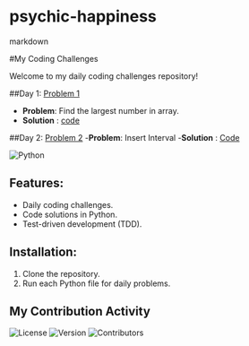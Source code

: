 # psychic-happiness
markdown

#My Coding Challenges

Welcome to my daily coding challenges repository!

##Day 1: [Problem 1](Day1/Sorting1)
- **Problem**: Find the largest number in array.
- **Solution** : [code](Day1/Sorting1)

##Day 2: [Problem 2](Day1/Insert_Interval.py)
-**Problem**: Insert Interval
-**Solution** : [Code](Day1/Insert_Interval.py)


![Python](https://img.shields.io/badge/Python-3.x-blue)


## Features:
- Daily coding challenges.
- Code solutions in Python.
- Test-driven development (TDD).

## Installation:
1. Clone the repository.
2. Run each Python file for daily problems.
## My Contribution Activity


![License](https://img.shields.io/badge/License-MIT-green)
![Version](https://img.shields.io/badge/Version-1.0-blue)
![Contributors](https://img.shields.io/badge/Contributors-1-blue)



